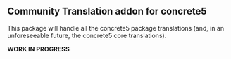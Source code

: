## Community Translation addon for concrete5


This package will handle all the concrete5 package translations (and, in an unforeseeable future, the concrete5 core translations).

**WORK IN PROGRESS**
